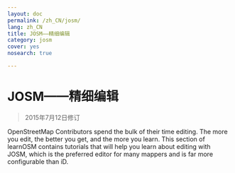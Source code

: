 ```yaml
---
layout: doc
permalink: /zh_CN/josm/
lang: zh_CN
title: JOSM——精细编辑
category: josm
cover: yes
nosearch: true

---
```


JOSM——精细编辑
================

> 2015年7月12日修订

OpenStreetMap Contributors spend the bulk of their time editing. The more you edit, the better you get, and the more you learn. This section of learnOSM contains tutorials that will help you learn about editing with JOSM, which is the preferred editor for many mappers and is far more configurable than iD.